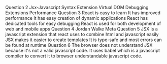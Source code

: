 Question 2
Jsx-Javascript Syntax Extension
Virtual DOM
Debugging
Extensions
Performance
Question 3
React is easy to learn
It has improved performance
It has easy creation of dynamic applications
React has dedicated tools for easy debugging
React is used for both development of web and mobile apps
Question 4
Jordan Walke
Meta
Question 5
JSX is a javascript extension that react uses to combine html and javascript easily
JSX makes it easier to create templates 
It is type-safe and most errors can be found at runtime
Question 6
The browser does not understand JSX because it's not a valid javascript code. It uses babel which is a javascript compiler to convert it to browser understandable javascript code.